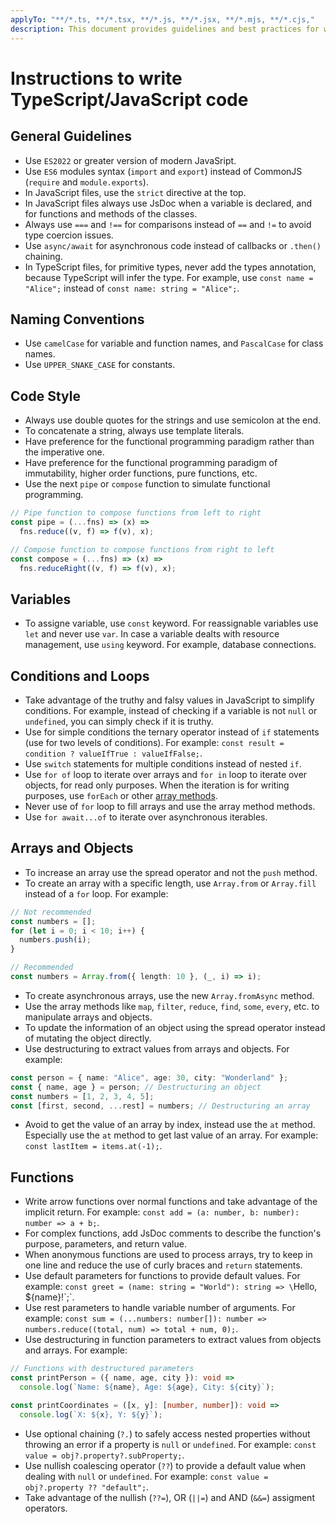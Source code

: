 ```yaml
---
applyTo: "**/*.ts, **/*.tsx, **/*.js, **/*.jsx, **/*.mjs, **/*.cjs,"
description: This document provides guidelines and best practices for writing TypeScript and JavaScript code. It is intended to ensure consistency, readability, and maintainability across the codebase.
---
```

# Instructions to write TypeScript/JavaScript code

## General Guidelines

- Use `ES2022` or greater version of modern JavaSript.
- Use `ES6` modules syntax (`import` and `export`) instead of CommonJS (`require` and `module.exports`).
- In JavaScript files, use the `strict` directive at the top.
- In JavaScript files always use JsDoc when a variable is declared, and for functions and methods of the classes.
- Always use `===` and `!==` for comparisons instead of `==` and `!=` to avoid type coercion issues.
- Use `async/await` for asynchronous code instead of callbacks or `.then()` chaining.
- In TypeScript files, for primitive types, never add the types annotation, because TypeScript will infer the type. For example, use `const name = "Alice";` instead of `const name: string = "Alice";`.

## Naming Conventions

- Use `camelCase` for variable and function names, and `PascalCase` for class names.
- Use `UPPER_SNAKE_CASE` for constants.

## Code Style

- Always use double quotes for the strings and use semicolon at the end.
- To concatenate a string, always use template literals.
- Have preference for the functional programming paradigm rather than the imperative one.
- Have preference for the functional programming paradigm of immutability, higher order functions, pure functions, etc.
- Use the next `pipe` or `compose` function to simulate functional programming.

```js
// Pipe function to compose functions from left to right
const pipe = (...fns) => (x) =>
  fns.reduce((v, f) => f(v), x);

// Compose function to compose functions from right to left
const compose = (...fns) => (x) =>
  fns.reduceRight((v, f) => f(v), x);
```

## Variables

- To assigne variable, use `const` keyword. For reassignable variables use `let` and never use `var`. In case a variable dealts with resource management, use `using` keyword. For example, database connections.

## Conditions and Loops

- Take advantage of the truthy and falsy values in JavaScript to simplify conditions. For example, instead of checking if a variable is not `null` or `undefined`, you can simply check if it is truthy.
- Use for simple conditions the ternary operator instead of `if` statements (use for two levels of conditions). For example: `const result = condition ? valueIfTrue : valueIfFalse;`.
- Use `switch` statements for multiple conditions instead of nested `if`.
- Use `for of` loop to iterate over arrays and `for in` loop to iterate over objects, for read only purposes. When the iteration is for writing purposes, use `forEach` or other [array methods](#arrays-and-objects).
- Never use of `for` loop to fill arrays and use the array method methods.
- Use `for await...of` to iterate over asynchronous iterables.

## Arrays and Objects

- To increase an array use the spread operator and not the `push` method.
- To create an array with a specific length, use `Array.from` or `Array.fill` instead of a `for` loop. For example:

```ts
// Not recommended
const numbers = [];
for (let i = 0; i < 10; i++) {
  numbers.push(i);
}

// Recommended
const numbers = Array.from({ length: 10 }, (_, i) => i);
```

- To create asynchronous arrays, use the new `Array.fromAsync` method.
- Use the array methods like `map`, `filter`, `reduce`, `find`, `some`, `every`, etc. to manipulate arrays and objects.
- To update the information of an object using the spread operator instead of mutating the object directly.
- Use destructuring to extract values from arrays and objects. For example:

```ts
const person = { name: "Alice", age: 30, city: "Wonderland" };
const { name, age } = person; // Destructuring an object
const numbers = [1, 2, 3, 4, 5];
const [first, second, ...rest] = numbers; // Destructuring an array
```

- Avoid to get the value of an array by index, instead use the `at` method. Especially use the `at` method to get last value of an array. For example: `const lastItem = items.at(-1);`.

## Functions

- Write arrow functions over normal functions and take advantage of the implicit return. For example: `const add = (a: number, b: number): number => a + b;`.
- For complex functions, add JsDoc comments to describe the function's purpose, parameters, and return value.
- When anonymous functions are used to process arrays, try to keep in one line and reduce the use of curly braces and `return` statements.
- Use default parameters for functions to provide default values. For example: `const greet = (name: string = "World"): string => \`Hello, ${name}!\`;`.
- Use rest parameters to handle variable number of arguments. For example: `const sum = (...numbers: number[]): number => numbers.reduce((total, num) => total + num, 0);`.
- Use destructuring in function parameters to extract values from objects and arrays. For example:

```ts
// Functions with destructured parameters
const printPerson = ({ name, age, city }): void =>
  console.log(`Name: ${name}, Age: ${age}, City: ${city}`);

const printCoordinates = ([x, y]: [number, number]): void =>
  console.log(`X: ${x}, Y: ${y}`);
```

- Use optional chaining (`?.`) to safely access nested properties without throwing an error if a property is `null` or `undefined`. For example: `const value = obj?.property?.subProperty;`.
- Use nullish coalescing operator (`??`) to provide a default value when dealing with `null` or `undefined`. For example: `const value = obj?.property ?? "default";`.
- Take advantage of the nullish (`??=`), OR (`||=`) and AND (`&&=`) assigment operators.
